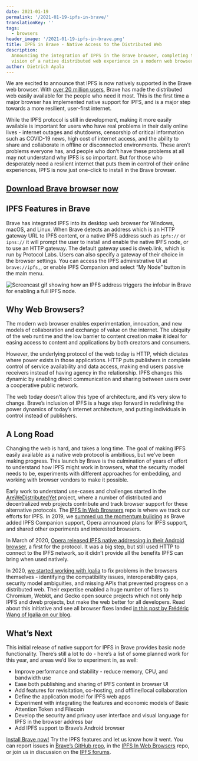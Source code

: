 ```yaml
---
date: 2021-01-19
permalink: '/2021-01-19-ipfs-in-brave/'
translationKey: ''
tags:
  - browsers
header_image: '/2021-01-19-ipfs-in-brave.png'
title: IPFS in Brave - Native Access to the Distributed Web
description:
  Announcing the integration of IPFS in the Brave browser, completing the
  vision of a native distributed web experience in a modern web browser.
author: Dietrich Ayala
---
```


We are excited to announce that IPFS is now natively supported in the Brave web browser. With [over 20 million users](https://brave.com/20m-mau/), Brave has made the distributed web easily available for the people who need it most. This is the first time a major browser has implemented native support for IPFS, and is a major step towards a more resilient, user-first internet.

While the IPFS protocol is still in development, making it more easily available is important for users who have real problems in their daily online lives - internet outages and shutdowns, censorship of critical information such as COVID-19 news, high cost of internet access, and the ability to share and collaborate in offline or disconnected environments. These aren’t problems everyone has, and people who don’t have these problems at all may not understand why IPFS is so important. But for those who desperately need a resilient internet that puts them in control of their online experiences, IPFS is now just one-click to install in the Brave browser.

<p style="text-align: center;">
<h2><a href="https://brave.com/download">Download Brave browser now</a></h2>
</p>

## IPFS Features in Brave

Brave has integrated IPFS into its desktop web browser for Windows, macOS, and Linux. When Brave detects an address which is an HTTP gateway URL to IPFS content, or a native IPFS address such as <code>ipfs://</code> or <code>ipns://</code> it will prompt the user to install and enable the native IPFS node, or to use an HTTP gateway. The default gateway used is dweb.link, which is run by Protocol Labs. Users can also specify a gateway of their choice in the browser settings. You can access the IPFS administrative UI at <code>brave://ipfs,</code>, or enable IPFS Companion and select “My Node” button in the main menu.

![Screencast gif showing how an IPFS address triggers the infobar in Brave for enabling a full IPFS node.](../assets/2021-01-19-brave-enable-ipfs.gif)

## Why Web Browsers?

The modern web browser enables experimentation, innovation, and new models of collaboration and exchange of value on the internet. The ubiquity of the web runtime and the low barrier to content creation make it ideal for easing access to content and applications by both creators and consumers.

However, the underlying protocol of the web today is HTTP, which dictates where power exists in those applications. HTTP puts publishers in complete control of service availability and data access, making end users passive receivers instead of having agency in the relationship. IPFS changes this dynamic by enabling direct communication and sharing between users over a cooperative public network.

The web today doesn’t allow this type of architecture, and it’s very slow to change. Brave’s inclusion of IPFS is a huge step forward in redefining the power dynamics of today’s internet architecture, and putting individuals in control instead of publishers.

## A Long Road

Changing the web is hard, and takes a long time. The goal of making IPFS easily available as a native web protocol is ambitious, but we’ve been making progress. This launch by Brave is the culmination of years of effort to understand how IPFS might work in browsers, what the security model needs to be, experiments with different approaches for embedding, and working with browser vendors to make it possible.

Early work to understand use-cases and challenges started in the [AreWeDistributedYet](https://arewedistributedyet.com/) project, where a number of distributed and decentralized web projects contribute and track browser support for these alternative protocols. The [IPFS In Web Browsers](https://github.com/ipfs/in-web-browsers) repo is where we track our efforts for IPFS. In 2019, we [summed up the momentum building](https://blog.ipfs.eth.link/2019-10-08-ipfs-browsers-update/) as Brave added IPFS Companion support, Opera announced plans for IPFS support, and shared other experiments and interested browsers.

In March of 2020, [Opera released IPFS native addressing in their Android browser](https://blog.ipfs.eth.link/2020-03-30-ipfs-in-opera-for-android/), a first for the protocol. It was a big step, but still used HTTP to connect to the IPFS network, so it didn’t provide all the benefits IPFS can bring when used natively.

In 2020, [we started working with Igalia](https://blog.ipfs.eth.link/2021-01-15-ipfs-and-igalia-collaborate-on-dweb-in-browsers/) to fix problems in the browsers themselves - identifying the compatibility issues, interoperability gaps, security model ambiguities, and missing APIs that prevented progress on a distributed web. Their expertise enabled a huge number of fixes to Chromium, Webkit, and Gecko open source projects which not only help IPFS and dweb projects, but make the web better for all developers. Read about this initiative and see all browser fixes landed [in this post by Frédéric Wang of Igalia on our blog](https://blog.ipfs.eth.link/2021-01-15-ipfs-and-igalia-collaborate-on-dweb-in-browsers/).

## What’s Next

This initial release of native support for IPFS in Brave provides basic node functionality. There’s still a lot to do - here’s a list of some planned work for this year, and areas we’d like to experiment in, as well:

- Improve performance and stability - reduce memory, CPU, and bandwidth use
- Ease both publishing and sharing of IPFS content in browser UI
- Add features for revisitation, co-hosting, and offline/local collaboration
- Define the application model for IPFS web apps
- Experiment with integrating the features and economic models of Basic Attention Token and Filecoin
- Develop the security and privacy user interface and visual language for IPFS in the browser address bar
- Add IPFS support to Brave’s Android browser

[Install Brave now!](https://brave.com/) Try the IPFS features and let us know how it went. You can report issues in [Brave’s GitHub repo](https://github.com/brave/brave-browser), in the [IPFS In Web Browsers](https://github.com/ipfs/in-web-browsers) repo, or join us in discussion on the [IPFS forums](https://discuss.ipfs.io/).
